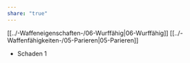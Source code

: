 ```yaml
---
share: "true"
---
```

[[../-Waffeneigenschaften-/06-Wurffähig|06-Wurffähig]] [[../-Waffenfähigkeiten-/05-Parieren|05-Parieren]]  
  
- Schaden 1